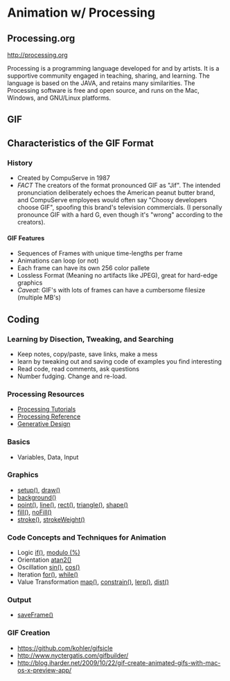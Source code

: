 # Animation w/ Processing

## Processing.org
http://processing.org

Processing is a programming language developed for and by artists. 
It is a supportive community engaged in teaching, sharing, and learning.
The language is based on the JAVA, and retains many similarities. 
The Processing software is free and open source, and runs on the Mac, Windows, and GNU/Linux platforms.

## GIF

## Characteristics of the GIF Format
### History
- Created by CompuServe in 1987
- *FACT* The creators of the format pronounced GIF as "Jif". The intended pronunciation deliberately echoes the American peanut butter brand, and CompuServe employees would often say "Choosy developers choose GIF", spoofing this brand's television commercials. (I personally pronounce GIF with a hard G, even though it's "wrong" according to the creators).

#### GIF Features
- Sequences of Frames with unique time-lengths per frame
- Animations can loop (or not)
- Each frame can have its own 256 color pallete
- Lossless Format (Meaning no artifacts like JPEG), great for hard-edge graphics
- *Caveat*: GIF's with lots of frames can have a cumbersome filesize (multiple MB's)

## Coding

### Learning by Disection, Tweaking, and Searching
- Keep notes, copy/paste, save links, make a mess
- learn by tweaking out and saving code of examples you find interesting
- Read code, read comments, ask questions
- Number fudging. Change and re-load.

### Processing Resources
- [Processing Tutorials](http://processing.org/tutorials/)
- [Processing Reference](http://processing.org/reference/)
- [Generative Design](http://www.generative-gestaltung.de/code)

### Basics
- Variables, Data, Input

### Graphics
- [setup()](http://processing.org/reference/setup_.html), [draw()](http://processing.org/reference/draw_.html) 
- [background()](http://processing.org/reference/background_.html) 
- [point()](http://processing.org/reference/point_.html), [line()](http://processing.org/reference/line_.html), [rect()](http://processing.org/reference/rect_.html), [triangle()](http://processing.org/reference/triangle_.html), [shape()](http://processing.org/reference/beginShape_.html)
- [fill()](http://processing.org/reference/fill_.html), [noFill()](http://processing.org/reference/noFill_.html)
- [stroke()](http://processing.org/reference/stroke_.html), [strokeWeight()](http://processing.org/reference/strokeWeight_.html)

### Code Concepts and Techniques for Animation
- Logic [if()](http://processing.org/reference/if.html), [modulo (%)](http://processing.org/reference/modulo.html)
- Orientation [atan2()](http://processing.org/reference/atan2_.html)
- Oscillation [sin()](http://processing.org/reference/sin_.html), [cos()](http://processing.org/reference/cos_.html)
- Iteration [for()](http://processing.org/reference/for.html), [while()](http://processing.org/reference/while.html)
- Value Transformation [map()](http://processing.org/reference/map_.html), [constrain()](http://processing.org/reference/constrain_.html), [lerp()](http://processing.org/reference/lerp_.html), [dist()](http://processing.org/reference/dist_.html)

### Output
- [saveFrame()](http://processing.org/reference/saveFrame_.html)

### GIF Creation
- https://github.com/kohler/gifsicle
- http://www.nyctergatis.com/gifbuilder/
- http://blog.iharder.net/2009/10/22/gif-create-animated-gifs-with-mac-os-x-preview-app/


